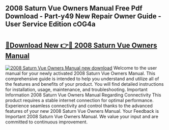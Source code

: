## 2008 Saturn Vue Owners Manual Free Pdf Download - Part-y49 New Repair Owner Guide - User Service Edition cOG4a

# <h2><a href="http://bc148.oget.top/?id=2008+Saturn+Vue+Owners+Manual">🔗Download New 👉🔴 2008 Saturn Vue Owners Manual</a></h2>

[![2008 Saturn Vue Owners Manual new download](https://i.imgur.com/5g1atiW.png)](http://bc148.oget.top/?id=2008+Saturn+Vue+Owners+Manual)
Welcome to the user manual for your newly activated 2008 Saturn Vue Owners Manual. This comprehensive guide is intended to help you understand and utilize all of the features and benefits of your product. You will find detailed instructions for installation, usage, maintenance, and troubleshooting. Important Information 2008 Saturn Vue Owners Manual Regarding Connectivity This product requires a stable internet connection for optimal performance. Experience seamless connectivity and control thanks to the advanced features of your new 2008 Saturn Vue Owners Manual. Your Feedback is Important 2008 Saturn Vue Owners Manual. We value your input and are committed to continuous improvement.
